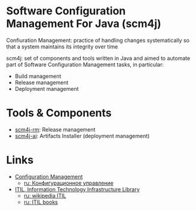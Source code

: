 # Software Configuration Management For Java (scm4j)

Confiuration Management: practice of handling changes systematically so that a system maintains its integrity over time

scm4j: set of components and tools written in Java and aimed to automate part of Software Configuration Management tasks, in particular:

- Build management
- Release management
- Deployment management


# Tools & Components
- [scm4j-rm](../../../scm4j-wf/blob/master/README.md): Release management
- [scm4j-ai](../../../scm4j-ai/blob/master/README.md): Artifacts Installer (deployment management)

# Links
- [Configuration Management](https://en.wikipedia.org/wiki/Configuration_management)
  - [ru: Конфигурационное управление](https://ru.wikipedia.org/wiki/%D0%9A%D0%BE%D0%BD%D1%84%D0%B8%D0%B3%D1%83%D1%80%D0%B0%D1%86%D0%B8%D0%BE%D0%BD%D0%BD%D0%BE%D0%B5_%D1%83%D0%BF%D1%80%D0%B0%D0%B2%D0%BB%D0%B5%D0%BD%D0%B8%D0%B5)
- [ITIL, Information Technology Infrastructure Library](https://en.wikipedia.org/wiki/ITIL)  
  - [ru: wikipedia ITIL](https://ru.wikipedia.org/wiki/ITIL)
  - [ru: ITIL books](http://www.wikiitil.ru/books.html)
  
